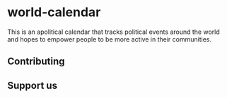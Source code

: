 # world-calendar

This is an apolitical calendar that tracks political events around the world and hopes to empower people to be more active in their communities.

## Contributing

## Support us
